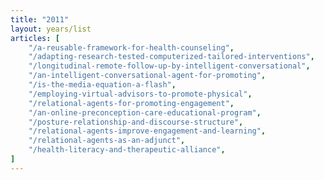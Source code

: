 ```yaml
---
title: "2011"
layout: years/list
articles: [
    "/a-reusable-framework-for-health-counseling",
    "/adapting-research-tested-computerized-tailored-interventions",
    "/longitudinal-remote-follow-up-by-intelligent-conversational",
    "/an-intelligent-conversational-agent-for-promoting",
    "/is-the-media-equation-a-flash",
    "/employing-virtual-advisors-to-promote-physical",
    "/relational-agents-for-promoting-engagement",
    "/an-online-preconception-care-educational-program",
    "/posture-relationship-and-discourse-structure",
    "/relational-agents-improve-engagement-and-learning",
    "/relational-agents-as-an-adjunct",
    "/health-literacy-and-therapeutic-alliance",
]
---
```

